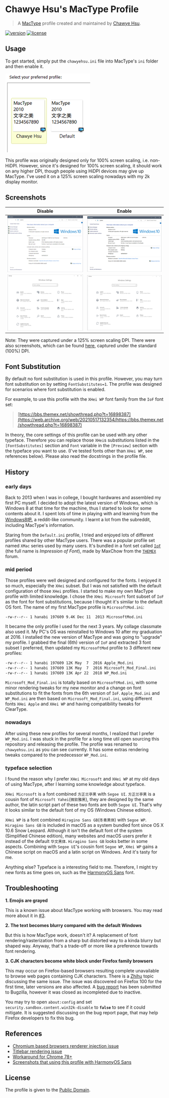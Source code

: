 # Chawye Hsu's MacType Profile

> A [MacType][mactype-link] profile created and maintained by [Chawye Hsu][chawyehsu].

[![version][version-svg]][version-link] [![license][license-svg]][license-link]

## Usage

To get started, simply put the `chawyehsu.ini` file into MacType's `ini` folder
and then enable it.

![preview](preview.png)

This profile was originally designed only for 100% screen scaling, i.e. non-HiDPI.
However, since it's designed for 100% screen scaling, it should work on any higher
DPI, though people using HiDPI devices may give up MacType. I've used it on a 125%
screen scaling nowadays with my 2k display monitor.

## Screenshots

| Disable | Enable |
|---------|--------|
| ![common-disable](common-disable.png) | ![common-enable](common-enable.png) |
| ![directwrite-disable](directwrite-disable.png) | ![directwrite-enable](directwrite-enable.png) |

Note: They were captured under a 125% screen scaling DPI. There were also screenshots,
which can be found [here][old-screenshots], captured under the standard (100%) DPI.

## Font Substitution

By default no font substitution is used in this profile. However, you may turn
font substitution on by setting `FontSubstitutes=1`. The profile was designed for
scenarios where font substitution is enabled.

For example, to use this profile with the `XHei WP` font family from the
`IoF` font set:

> [https://bbs.themex.net/showthread.php?t=16898387](https://web.archive.org/web/20210517132354/https://bbs.themex.net/showthread.php?t=16898387)

In theory, the core settings of this profile can be used with any other typeface.
Therefore you can replace those `XHei`s substitutions listed in the
`[FontSubstitutes]` section and `Font` variable in the `[Preview]` section with
the typeface you want to use. (I've tested fonts other than `XHei WP`, see
references below). Please also read the docstrings in the profile file.

## History

### early days

Back to 2013 when I was in college, I bought hardwares and assembled my first
PC myself. I decided to adopt the latest version of Windows, which is Windows
8 at that time for the machine, thus I started to look for some contents about
it. I spent lots of time in playing with and learning from the [Windows8吧][windows8-bar],
a reddit-like community. I learnt a lot from the subreddit, including MacType's
information.

Staring from the `Default.ini` profile, I tried and enjoyed lots of different
profiles shared by other MacType users. There was a popular profile set named
`XMac` series used by many users. It's bundled in a font set called [`IoF`][iof-final]
(the full name is *Impression of Font*), made by MaxChow from the [`THEMEX`][themex-link]
forum.

### mid period

Those profiles were well designed and configured for the fonts. I enjoyed it
so much, especially the `XHei` subset. But I was not satisfied with the default
configuration of those `XHei` profiles. I started to make my own MacType profile
with limited knowledge. I chose the `XHei Microsoft` font subset of `IoF` as
the font for font substitutions, because I thought it's similar to the default
OS font. The name of my first MacType profile is `MicrosoftMod.ini`:

```ls
-rw-r--r-- 1 hanabi 197609 9.4K Dec 11  2013 MicrosoftMod.ini
```

It became the only profile I used for the next 3 years. My collage classmate
also used it. My PC's OS was reinstalled to Windows 10 after my graduation at
2016. I installed the new version of MacType and was going to "upgrade" my
profile. I grabbed the final (6th) version of `IoF` and extracted 3 font subset
I preferred, then updated my `MicrosoftMod` profile to 3 different new profiles:

```ls
-rw-r--r-- 1 hanabi 197609 12K May  7  2016 Apple_Mod.ini
-rw-r--r-- 1 hanabi 197609 13K May  7  2016 Microsoft_Mod_Final.ini
-rw-r--r-- 1 hanabi 197609 13K Apr 22  2018 WP_Mod.ini
```

`Microsoft_Mod_Final.ini` is totally based on `MicrosoftMod.ini`, with some
minor rendering tweaks for my new monitor and a change on font substitutions
to fit the fonts from the 6th version of `IoF`. `Apple_Mod.ini` and `WP_Mod.ini`
are then based on `Microsoft_Mod_Final.ini`, using different fonts `XHei Apple`
and `XHei WP` and having compatibility tweaks for ClearType.

### nowadays

After using these new profiles for several months, I realized that I prefer
`WP_Mod.ini`. I was stuck in the profile for a long time util open sourcing
this repository and releasing the profile. The profile was renamed to
`chawyehsu.ini` as you can see currently. It has some extras rendering tweaks
compared to the predecessor `WP_Mod.ini`.

### typeface selection

I found the reason why I prefer `XHei Microsoft` and `XHei WP` at my old days
of using MacType, after I learning some knowledge about typeface.

`XHei Microsoft` is a font combined `方正兰亭黑` with `Segoe UI`. `方正兰亭黑`
is a cousin font of `Microsoft Yahei`(`微软雅黑`), they are designed by the
same author, the latin script part of these two fonts are both `Segoe UI`.
That's why it looks similar to the default font of my OS (Windows Chinese
edition).

`XHei WP` is a font combined `Hiragino Sans GB`(`冬青黑体`) with `Segoe WP`.
`Hiragino Sans GB` is included in macOS as a system bundled font since OS X
10.6 Snow Leopard. Although it isn't the default font of the system (Simplified
Chinese edition), many websites and macOS users prefer it instead of the
default `华文黑体`. `Hiragino Sans GB` looks better in some aspects. Combining
with `Segoe UI`'s cousin font `Segoe WP`, `XHei WP` gains a Chinese
script on macOS and a latin script on Windows. And it's tasty for me.

Anything else? Typeface is a interesting field to me. Therefore, I might
try new fonts as time goes on, such as the [HarmonyOS Sans][harmonyos-sans]
font.

## Troubleshooting

**1. Emojis are grayed**

This is a known issue about MacType working with browsers. You may read more about
it in [#3][troubleshooting-1].

**2. The text becomes blurry compared with the default Windows**

But this is how MacType work, doesn't it? A replacement of font rendering/rasterization
from a sharp but distorted way to a kinda blurry but shaped way. Anyway, that's a
trade-off or more like a preference towards font rendering.

**3. CJK characters become white block under Firefox family browsers**

This may occur on Firefox-based browsers resulting complete unavailable to browse
web pages containing CJK characters. There is a [Zhihu][troubleshooting-2] topic
discussing the same issue. The issue was discovered on Firefox 100 for the first time,
later versions are also affected. A [bug report][troubleshooting-3] has been submitted
to Bugzilla, however it was closed as incompleted due to inactive.

You may try to open `about:config` and set `security.sandbox.content.win32k-disable`
to **`false`** to see if it could mitigate. It is suggested discussing on the bug
report page, that may help Firefox developers to fix this bug.

## References

- [Chromium based browsers renderer injection issue][reference-1]
- [Titlebar rendering issue][reference-4]
- [Workaround for Chrome 78+][reference-2]
- [Screenshots that using this profile with HarmonyOS Sans][reference-3]

## License

The profile is given to the [Public Domain][license-link].

[version-svg]: https://img.shields.io/badge/Version-4.0.0-blue.svg?style=flat&labelColor=121212&color=fcfcfc
[version-link]: chawyehsu.ini
[license-svg]: https://img.shields.io/github/license/chawyehsu/mactype-profile.svg?style=flat&labelColor=121212&color=fcfcfc
[license-link]: LICENSE
[chawyehsu]: https://github.com/chawyehsu
[mactype-link]: https://github.com/snowie2000/mactype
[old-screenshots]: https://github.com/chawyehsu/mactype-profile/tree/d0dd78bdc9f0ffd7e51facd412eadedddafd8d42
[windows8-bar]: https://tieba.baidu.com/f?kw=windows8
[iof-final]: https://bbs.themex.net/showthread.php?t=16898387
[themex-link]: https://bbs.themex.net/forumdisplay.php?f=90
[harmonyos-sans]: https://www.hanyi.com.cn/custom-font-case-7
[troubleshooting-1]: https://github.com/chawyehsu/mactype-profile/issues/3
[troubleshooting-2]: https://www.zhihu.com/question/532158431
[troubleshooting-3]: https://bugzilla.mozilla.org/show_bug.cgi?id=1769811
[reference-1]: https://github.com/snowie2000/mactype/issues/597#issuecomment-564949519
[reference-2]: https://github.com/snowie2000/mactype/wiki/Google-Chrome#workaround-for-chrome-78
[reference-3]: https://github.com/snowie2000/mactype/issues/557#issuecomment-867774860
[reference-4]: https://github.com/snowie2000/mactype/search?q=titlebar&type=issues
